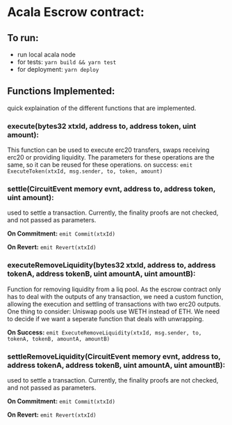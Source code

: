 # Acala Escrow contract:


## To run:
- run local acala node
- for tests: `yarn build && yarn test`
- for deployment: `yarn deploy`

## Functions Implemented:
quick explaination of the different functions that are implemented. 

### **execute(bytes32 xtxId, address to, address token, uint amount):** 
This function can be used to execute erc20 transfers, swaps receiving erc20 or providing liquidity. The parameters for these operations are the same, so it can be reused for these operations.
on success: `emit ExecuteToken(xtxId, msg.sender, to, token, amount)`

### **settle(CircuitEvent memory evnt, address to, address token, uint amount):**
used to settle a transaction. Currently, the finality proofs are not checked, and not passed as parameters.

**On Commitment:**  `emit Commit(xtxId)`

**On Revert:**  `emit Revert(xtxId)`

### executeRemoveLiquidity(bytes32 xtxId, address to, address tokenA, address tokenB, uint amountA, uint amountB):
Function for removing liquidity from a liq pool. As the escrow contract only has to deal with the outputs of any transaction, we need a custom function, allowing the execution and settling of transactions with two erc20 outputs. One thing to consider: Uniswap pools use WETH instead of ETH. We need to decide if we want a seperate function that deals with unwrapping.

**On Success:** `emit ExecuteRemoveLiquidity(xtxId, msg.sender, to, tokenA, tokenB, amountA, amountB)`

### settleRemoveLiquidity(CircuitEvent memory evnt, address to, address tokenA, address tokenB, uint amountA, uint amountB):
used to settle a transaction. Currently, the finality proofs are not checked, and not passed as parameters.

**On Commitment:**  `emit Commit(xtxId)`

**On Revert:**  `emit Revert(xtxId)`